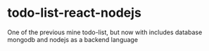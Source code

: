 # todo-list-react-nodejs
 One of the previous mine todo-list, but now with includes database mongodb and nodejs as a backend language
